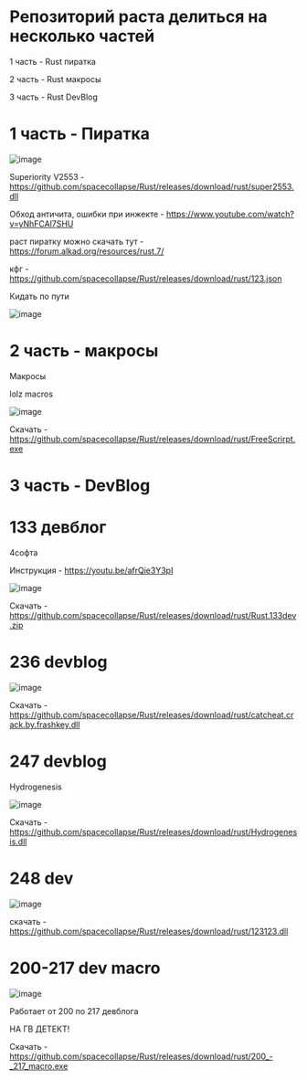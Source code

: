 # Репозиторий раста делиться на несколько частей
1 часть - Rust пиратка

2 часть - Rust макросы

3 часть - Rust DevBlog



# 1 часть - Пиратка



![image](https://github.com/spacecollapse/Rust/assets/53594431/df4ac9ae-7417-4280-8351-95e9ef758e81)




Superiority V2553 - https://github.com/spacecollapse/Rust/releases/download/rust/super2553.dll


Обход античита, ошибки при инжекте - https://www.youtube.com/watch?v=yNhFCAl7SHU

раст пиратку можно скачать тут - https://forum.alkad.org/resources/rust.7/

кфг - https://github.com/spacecollapse/Rust/releases/download/rust/123.json

Кидать по пути 

![image](https://github.com/spacecollapse/Rust/assets/53594431/e40631bb-579b-4f93-a6fd-ca8ceabf4faa)


# 2 часть - макросы

Макросы

lolz macros


![image](https://user-images.githubusercontent.com/53594431/198866425-51e7510c-8dba-4ea6-9f5f-b81f99863b05.png)


Скачать - https://github.com/spacecollapse/Rust/releases/download/rust/FreeScrirpt.exe

# 3 часть - DevBlog

# 133 девблог

4софта

Инструкция - https://youtu.be/afrQie3Y3pI 

![image](https://user-images.githubusercontent.com/53594431/198866468-f9fea422-5284-4198-9be1-39be3e7cd507.png)

Скачать - https://github.com/spacecollapse/Rust/releases/download/rust/Rust.133dev.zip


# 236 devblog 

![image](https://github.com/spacecollapse/Rust/assets/53594431/880a4bcf-ace8-4866-ad77-33c3fc5a0d13)


Скачать - https://github.com/spacecollapse/Rust/releases/download/rust/catcheat.crack.by.frashkey.dll


# 247 devblog

Hydrogenesis

![image](https://user-images.githubusercontent.com/53594431/214524142-11c0e58a-7f80-414d-9503-40e3e6d4380d.png)



Скачать - https://github.com/spacecollapse/Rust/releases/download/rust/Hydrogenesis.dll


# 248 dev


![image](https://cdn.discordapp.com/attachments/1062700360080310362/1067770717267054602/image.png)

скачать - https://github.com/spacecollapse/Rust/releases/download/rust/123123.dll

# 200-217 dev macro

![image](https://user-images.githubusercontent.com/53594431/217713475-0d3b6628-bdfb-44cc-af24-e8a1cd4aeb0a.png)


Работает от 200 по 217 девблога

НА ГВ ДЕТЕКТ!

Скачать - https://github.com/spacecollapse/Rust/releases/download/rust/200_-_217_macro.exe
